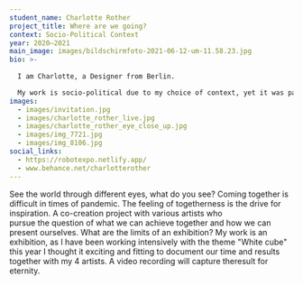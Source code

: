 ```yaml
---
student_name: Charlotte Rother
project_title: Where are we going?
context: Socio-Political Context
year: 2020—2021
main_image: images/bildschirmfoto-2021-06-12-um-11.58.23.jpg
bio: >-
  
  I am Charlotte, a Designer from Berlin.

  My work is socio-political due to my choice of context, yet it was particularly important for me to work out the social aspect, the work is a way for both the audience and the participants to gain a sense of belonging, and to bring people together as a group.
images:
  - images/invitation.jpg
  - images/charlotte_rother_live.jpg
  - images/charlotte_rother_eye_close_up.jpg
  - images/img_7721.jpg
  - images/img_8106.jpg
social_links:
  - https://robotexpo.netlify.app/
  - www.behance.net/charlotterother
---
```

See the world through different eyes, what do you see? Coming together is difficult in times of pandemic. The feeling of togetherness is the drive for inspiration. A co-creation project with various artists who pursue the question of what we can achieve together and how we can present ourselves. What are the limits of an exhibition? My work is an exhibition, as I have been working intensively with the theme "White cube" this year I thought it exciting and fitting to document our time and results together with my 4 artists. A video recording will capture theresult for eternity.